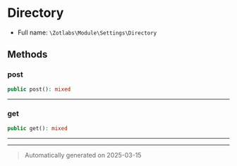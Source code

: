 
# Directory





* Full name: `\Zotlabs\Module\Settings\Directory`




## Methods


### post



```php
public post(): mixed
```












***

### get



```php
public get(): mixed
```












***


***
> Automatically generated on 2025-03-15
